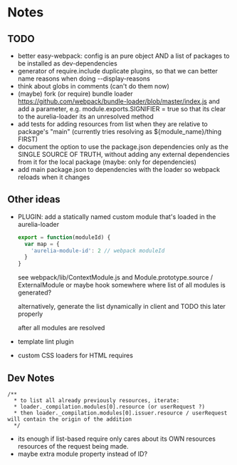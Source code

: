 # Notes

## TODO
  - better easy-webpack: config is an pure object AND a list of packages to be installed as dev-dependencies
  - generator of require.include duplicate plugins, so that we can better name reasons when doing --display-reasons
  - think about globs in comments (can't do them now)
  - (maybe) fork (or require) bundle loader https://github.com/webpack/bundle-loader/blob/master/index.js 
    and add a parameter, e.g. module.exports.SIGNIFIER = true
    so that its clear to the aurelia-loader its an unresolved method
  - add tests for adding resources from list when they are relative to package's "main" (currently tries resolving as ${module_name}/thing FIRST)
  - document the option to use the package.json dependencies only as the SINGLE SOURCE OF TRUTH, 
    without adding any external dependencies from it for the local package (maybe: only for dependencies)
  - add main package.json to dependencies with the loader so webpack reloads when it changes

## Other ideas
- PLUGIN: add a statically named custom module that's loaded in the aurelia-loader
  ```js
  export = function(moduleId) {
    var map = {
      'aurelia-module-id': 2 // webpack moduleId
    }
  }
  ```

  see webpack/lib/ContextModule.js
  and Module.prototype.source / ExternalModule
  or maybe hook somewhere where list of all modules is generated?

  alternatively, generate the list dynamically in client
  and TODO this later properly 

  after all modules are resolved
- template lint plugin
- custom CSS loaders for HTML requires

## Dev Notes

```
/**
  * to list all already previously resources, iterate:
  * loader._compilation.modules[0].resource (or userRequest ?)
  * then loader._compilation.modules[0].issuer.resource / userRequest will contain the origin of the addition
  */
```
- its enough if list-based require only cares about its OWN resources
  resources of the request being made.
- maybe extra module property instead of ID?
